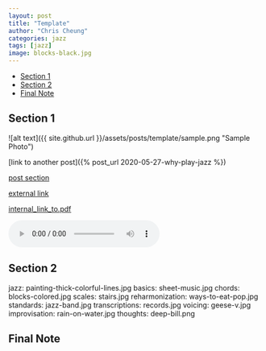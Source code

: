 ```yaml
---
layout: post
title: "Template"
author: "Chris Cheung"
categories: jazz
tags: [jazz]
image: blocks-black.jpg
---
```


- [Section 1](#section-1)
- [Section 2](#section-2)
- [Final Note](#final-note)

## Section 1

![alt text]({{ site.github.url }}/assets/posts/template/sample.png "Sample Photo")

[link to another post]({% post_url 2020-05-27-why-play-jazz %})

<a href="{{site.github.url}}/jazz/post#section">post section</a>

<a href="https://www.youtube.com/watch?v=gO8N3L_aERg" target="_blank">external link</a>

<a href="{{site.github.url}}/assets/sheet-music/autumn-leaves.pdf" target="_blank">internal_link_to.pdf</a>

<audio src="{{site.github.url}}/assets/posts/improv-idea-1-flamenco-sketches/improv.mp3" controls></audio>

## Section 2

jazz: painting-thick-colorful-lines.jpg
basics: sheet-music.jpg
chords: blocks-colored.jpg
scales: stairs.jpg
reharmonization: ways-to-eat-pop.jpg
standards: jazz-band.jpg
transcriptions: records.jpg
voicing: geese-v.jpg
improvisation: rain-on-water.jpg
thoughts: deep-bill.png

## Final Note